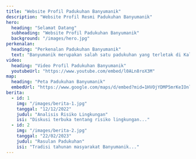 ```yaml
---
title: "Website Profil Padukuhan Banyumanik"
description: "Website Profil Resmi Padukuhan Banyumanik"
hero:
  heading: "Selamat Datang"
  subheading: "Website Profil Padukuhan Banyumanik"
  background: "/images/hero.jpg"
perkenalan:
  heading: "Perkenalan Padukuhan Banyumanik"
  text: "Banyumanik merupakan salah satu padukuhan yang terletak di Kalurahan Pacarejo..."
video:
  heading: "Video Profil Padukuhan Banyumanik"
  youtubeUrl: "https://www.youtube.com/embed/l0ALn8roX3M"
map:
  heading: "Peta Padukuhan Banyumanik"
  embedUrl: "https://www.google.com/maps/d/embed?mid=1HVOjYDMP5mrKeIOnlwuWGV-pMUPneYI&ehbc=2E312F"
berita:
  - id: 1
    img: "/images/berita-1.jpg"
    tanggal: "12/12/2022"
    judul: "Analisis Risiko Lingkungan"
    isi: "Diskusi terbuka tentang risiko lingkungan..."
  - id: 2
    img: "/images/berita-2.jpg"
    tanggal: "22/02/2023"
    judul: "Rasulan Padukuhan"
    isi: "Tradisi tahunan masyarakat Banyumanik..."
---
```

